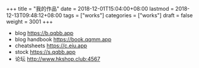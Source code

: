 +++
title = "我的作品"
date = 2018-12-01T15:04:00+08:00
lastmod = 2018-12-13T09:48:12+08:00
tags = ["works"]
categories = ["works"]
draft = false
weight = 3001
+++

-   blog <https://b.qqbb.app>
-   blog handbook <https://book.qqmm.app>
-   cheatsheets <https://c.eiu.app>
-   stock <https://s.qqbb.app>
-   论坛 <http://www.hkshop.club:4567>
